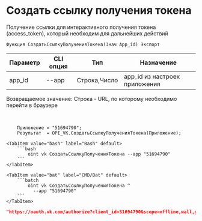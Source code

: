 ﻿---
sidebar_position: 1
---

# Создать ссылку получения токена
Получение ссылки для интерактивного получения токена (access_token), который необходим для дальнейших действий



`Функция СоздатьСсылкуПолученияТокена(Знач App_id) Экспорт`

  | Параметр | CLI опция | Тип | Назначение |
  |-|-|-|-|
  | app_id | --app | Строка,Число | app_id из настроек приложения |

  
  Возвращаемое значение:   Строка - URL, по которому необходимо перейти в браузере

<br/>




```bsl title="Пример кода"
    Приложение = "51694790";
    Результат  = OPI_VK.СоздатьСсылкуПолученияТокена(Приложение);
```
    

 <Tabs>
  
    <TabItem value="bash" label="Bash" default>
        ```bash
            oint vk СоздатьСсылкуПолученияТокена --app "51694790"
        ```
    </TabItem>
  
    <TabItem value="bat" label="CMD/Bat" default>
        ```batch
            oint vk СоздатьСсылкуПолученияТокена ^
              --app "51694790"
        ```
    </TabItem>
</Tabs>


```json title="Результат"
"https://oauth.vk.com/authorize?client_id=51694790&scope=offline,wall,groups,photos,stats,stories,ads,market,video&v=5.131&response_type=token&redirect_uri=https://api.vk.com/blank.html"
```
